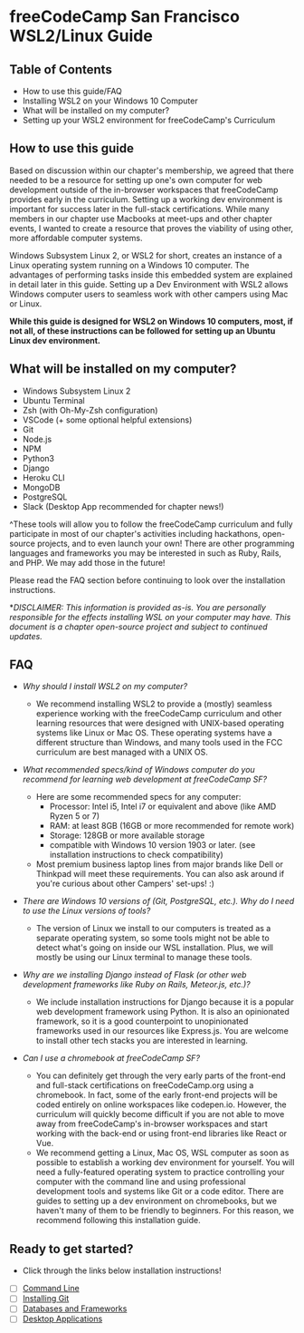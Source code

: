 # freeCodeCamp San Francisco WSL2/Linux Guide

## Table of Contents
- How to use this guide/FAQ 
- Installing WSL2 on your Windows 10 Computer
- What will be installed on my computer?
- Setting up your WSL2 environment for freeCodeCamp's Curriculum

## How to use this guide
Based on discussion within our chapter's membership, we agreed that there needed to be a resource for setting up one's own computer for web development outside of the in-browser workspaces that freeCodeCamp provides early in the curriculum. Setting up a working dev environment is important for success later in the full-stack certifications. While many members in our chapter use Macbooks at meet-ups and other chapter events, I wanted to create a resource that proves the viability of using other, more affordable computer systems.

Windows Subsystem Linux 2, or WSL2 for short, creates an instance of a Linux operating system running on a Windows 10 computer. The advantages of performing tasks inside this embedded system are explained in detail later in this guide. Setting up a Dev Environment with WSL2 allows Windows computer users to seamless work with other campers using Mac or Linux. 

**While this guide is designed for WSL2 on Windows 10 computers, most, if not all, of these instructions can be followed for setting up an Ubuntu Linux dev environment.**

## What will be installed on my computer?
- Windows Subsystem Linux 2
- Ubuntu Terminal
- Zsh (with Oh-My-Zsh configuration)
- VSCode (+ some optional helpful extensions)
- Git
- Node.js
- NPM 
- Python3
- Django
- Heroku CLI
- MongoDB
- PostgreSQL
- Slack (Desktop App recommended for chapter news!)

^These tools will allow you to follow the freeCodeCamp curriculum and fully participate in most of our chapter's activities including hackathons, open-source projects, and to even launch your own! There are other programming languages and frameworks you may be interested in such as Ruby, Rails, and PHP. We may add those in the future! 

Please read the FAQ section before continuing to look over the installation instructions.

**DISCLAIMER: This information is provided as-is. You are personally responsible for the effects installing WSL on your computer may have. *This document is a chapter open-source project and subject to continued updates.**

## FAQ
- *Why should I install WSL2 on my computer?*
   - We recommend installing WSL2 to provide a (mostly) seamless experience working with the freeCodeCamp curriculum and other learning resources that were designed with UNIX-based operating systems like Linux or Mac OS. These operating systems have a different structure than Windows, and many tools used in the FCC curriculum are best managed with a UNIX OS.

- *What recommended specs/kind of Windows computer do you recommend for learning web development at freeCodeCamp SF?*
   - Here are some recommended specs for any computer:
      - Processor: Intel i5, Intel i7 or equivalent and above (like AMD Ryzen 5 or 7)
      - RAM: at least 8GB (16GB or more recommended for remote work)
      - Storage: 128GB or more available storage
      - compatible with Windows 10 version 1903 or later. (see installation instructions to check compatibility)
   - Most premium business laptop lines from major brands like Dell or Thinkpad will meet these requirements. You can also ask around if you're curious about other Campers' set-ups! :)

- *There are Windows 10 versions of (Git, PostgreSQL, etc.). Why do I need to use the Linux versions of tools?*
   - The version of Linux we install to our computers is treated as a separate operating system, so some tools might not be able to detect what's going on inside our WSL installation. Plus, we will mostly be using our Linux terminal to manage these tools.

- *Why are we installing Django instead of Flask (or other web development frameworks like Ruby on Rails, Meteor.js, etc.)?*
   - We include installation instructions for Django because it is a popular web development framework using Python. It is also an opinionated framework, so it is a good counterpoint to unopinionated frameworks used in our resources like Express.js. You are welcome to install other tech stacks you are interested in learning.

- *Can I use a chromebook at freeCodeCamp SF?*
   - You can definitely get through the very early parts of the front-end and full-stack certifications on freeCodeCamp.org using a chromebook. In fact, some of the early front-end projects will be coded entirely on online workspaces like codepen.io. However, the curriculum will quickly become difficult if you are not able to move away from freeCodeCamp's in-browser workspaces and start working with the back-end or using front-end libraries like React or Vue.
   - We recommend getting a Linux, Mac OS, WSL computer as soon as possible to establish a working dev environment for yourself. You will need a fully-featured operating system to practice controlling your computer with the command line and using professional development tools and systems like Git or a code editor. There are guides to setting up a dev environment on chromebooks, but we haven't many of them to be friendly to beginners. For this reason, we recommend following this installation guide.

## Ready to get started?
- Click through the links below installation instructions!
* [ ] [Command Line](command-line-setup.md)
* [ ] [Installing Git](git-installation.md)
* [ ] [Databases and Frameworks](db-frameworks.md)
* [ ] [Desktop Applications](desktop-applications.md)

